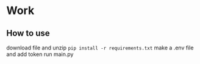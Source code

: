 # Work 

## How to use 
download file and unzip 
```pip install -r requirements.txt``` 
make a .env file and add token 
run main.py 
